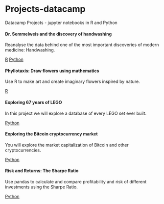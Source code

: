 # Projects-datacamp
Datacamp Projects - jupyter notebooks in R and Python

#### Dr. Semmelweis and the discovery of handwashing
Reanalyse the data behind one of the most important discoveries of modern medicine: Handwashing.

[R](https://github.com/ykv001/Projects-datacamp/blob/master/semmelweiss-notebook_r.ipynb)
[Python](https://github.com/ykv001/Projects-datacamp/blob/master/semmelweis-notebook_py.ipynb)

#### Phyllotaxis: Draw flowers using mathematics
Use R to make art and create imaginary flowers inspired by nature.

[R](https://github.com/ykv001/Projects-datacamp/blob/master/phyllo-notebook.ipynb)

#### Exploring 67 years of LEGO
In this project we will explore a database of every LEGO set ever built.

[Python](https://github.com/ykv001/Projects-datacamp/blob/master/exploring_legos.ipynb)

#### Exploring the Bitcoin cryptocurrency market
You will explore the market capitalization of Bitcoin and other cryptocurrencies.

[Python](https://github.com/ykv001/Projects-datacamp/blob/master/EXPLORING_THE_BITCOIN_CRYPTOCURRENCY_MARKET.ipynb)

#### Risk and Returns: The Sharpe Ratio
Use pandas to calculate and compare profitability and risk of different investments using the Sharpe Ratio.

[Python](https://github.com/ykv001/Projects-datacamp/blob/master/sharpe.ipynb)

